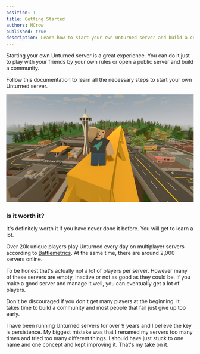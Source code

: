 ```yaml
---
position: 1
title: Getting Started
authors: MCrow
published: true
description: Learn how to start your own Unturned server and build a community.
---
```


Starting your own Unturned server is a great experience. You can do it just to play with your friends by your own rules or open a public server and build a community.

Follow this documentation to learn all the necessary steps to start your own Unturned server.

![](assets/wave_hello.png)

### Is it worth it?
It's definitely worth it if you have never done it before. You will get to learn a lot.

Over 20k unique players play Unturned every day on multiplayer servers according to [Battlemetrics](https://www.battlemetrics.com/servers/unturned/stats). At the same time, there are around 2,000 servers online. 

To be honest that's actually not a lot of players per server. However many of these servers are empty, inactive or not as good as they could be. If you make a good server and manage it well, you can eventually get a lot of players.

Don't be discouraged if you don't get many players at the beginning. It takes time to build a community and most people that fail just give up too early.

I have been running Unturned servers for over 9 years and I believe the key is persistence. My biggest mistake was that I renamed my servers too many times and tried too many different things. I should have just stuck to one name and one concept and kept improving it. That's my take on it.